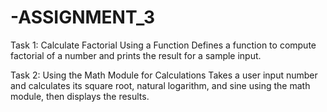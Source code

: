# -ASSIGNMENT_3

Task 1: Calculate Factorial Using a Function
Defines a function to compute factorial of a number and prints the result for a sample input.

Task 2: Using the Math Module for Calculations
Takes a user input number and calculates its square root, natural logarithm, and sine using the math module, then displays the results.
